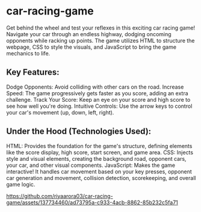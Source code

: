 # car-racing-game
Get behind the wheel and test your reflexes in this exciting car racing game! Navigate your car through an endless highway, dodging oncoming opponents while racking up points. The game utilizes HTML to structure the webpage, CSS to style the visuals, and JavaScript to bring the game mechanics to life.

## Key Features:

Dodge Opponents: Avoid colliding with other cars on the road.
Increase Speed: The game progressively gets faster as you score, adding an extra challenge.
Track Your Score: Keep an eye on your score and high score to see how well you're doing.
Intuitive Controls: Use the arrow keys to control your car's movement (up, down, left, right).

## Under the Hood (Technologies Used):

HTML: Provides the foundation for the game's structure, defining elements like the score display, high score, start screen, and game area.
CSS: Injects style and visual elements, creating the background road, opponent cars, your car, and other visual components.
JavaScript: Makes the game interactive! It handles car movement based on your key presses, opponent car generation and movement, collision detection, scorekeeping, and overall game logic.


https://github.com/riyaarora03/car-racing-game/assets/137734460/ad73795a-c933-4acb-8862-85b232c5fa71


